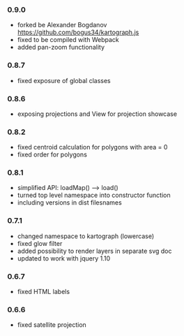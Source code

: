 ### 0.9.0
* forked be Alexander Bogdanov https://github.com/bogus34/kartograph.js
* fixed to be compiled with Webpack
* added pan-zoom functionality

### 0.8.7
* fixed exposure of global classes

### 0.8.6
* exposing projections and View for projection showcase

### 0.8.2
* fixed centroid calculation for polygons with area = 0
* fixed order for polygons

### 0.8.1

* simplified API: loadMap() --> load()
* turned top level namespace into constructor function
* including versions in dist filesnames

### 0.7.1

* changed namespace to kartograph (lowercase)
* fixed glow filter
* added possibility to render layers in separate svg doc
* updated to work with jquery 1.10

### 0.6.7

* fixed HTML labels

### 0.6.6

* fixed satellite projection
